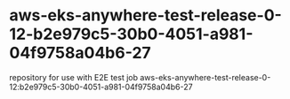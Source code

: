 # aws-eks-anywhere-test-release-0-12-b2e979c5-30b0-4051-a981-04f9758a04b6-27
repository for use with E2E test job aws-eks-anywhere-test-release-0-12:b2e979c5-30b0-4051-a981-04f9758a04b6-27
